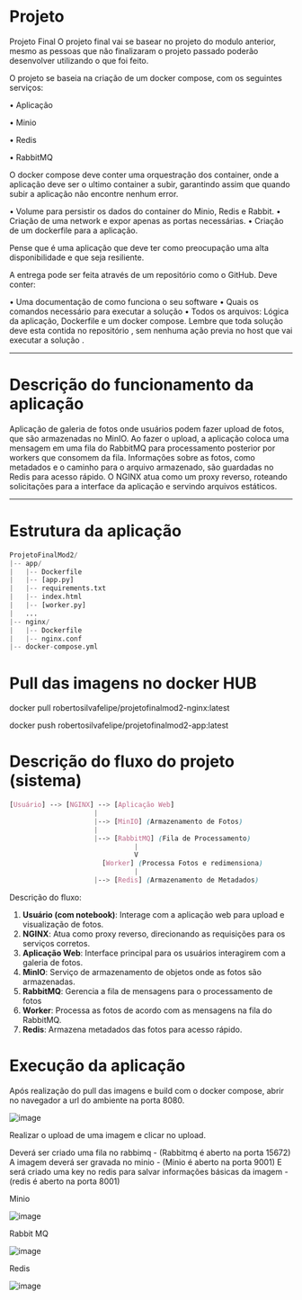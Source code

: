 # Projeto 

Projeto Final
O projeto final vai se basear no projeto do modulo anterior, mesmo as pessoas que não finalizaram o projeto passado poderão desenvolver utilizando o que foi feito.

O projeto se baseia na criação de um docker compose, com os seguintes serviços:

• Aplicação

• Minio

• Redis

• RabbitMQ

O docker compose deve conter uma orquestração dos container, onde a aplicação deve ser o ultimo container a subir, garantindo assim que quando subir a aplicação não encontre nenhum error.

• Volume para persistir os dados do container do Minio, Redis e Rabbit.
• Criação de uma network e expor apenas as portas necessárias.
• Criação de um dockerfile para a aplicação.

Pense que é uma aplicação que deve ter como preocupação uma alta disponibilidade e que seja resiliente.

A entrega pode ser feita através de um repositório como o GitHub. Deve conter:

• Uma documentação de como funciona o seu software
• Quais os comandos necessário para executar a solução
• Todos os arquivos: Lógica da aplicação, Dockerfile e um docker compose.
Lembre que toda solução deve esta contida no repositório , sem nenhuma ação previa no host que vai executar a solução .

----
# Descrição do funcionamento da aplicação 

Aplicação de galeria de fotos onde usuários podem fazer upload de fotos, que são armazenadas no MinIO. Ao fazer o upload, a aplicação coloca uma mensagem em uma fila do RabbitMQ para processamento posterior por workers que consomem da fila. Informações sobre as fotos, como metadados e o caminho para o arquivo armazenado, são guardadas no Redis para acesso rápido. O NGINX atua como um proxy reverso, roteando solicitações para a interface da aplicação e servindo arquivos estáticos.


----

# Estrutura da aplicação


```python
ProjetoFinalMod2/
|-- app/
|   |-- Dockerfile
|   |-- [app.py]
|   |-- requirements.txt
|   |-- index.html
|   |-- [worker.py]
|   ...
|-- nginx/
|   |-- Dockerfile
|   |-- nginx.conf
|-- docker-compose.yml
```




# Pull das imagens no docker HUB

docker pull robertosilvafelipe/projetofinalmod2-nginx:latest

docker push robertosilvafelipe/projetofinalmod2-app:latest


# Descrição do fluxo do projeto (sistema)

```scss
[Usuário] --> [NGINX] --> [Aplicação Web]
                     |
                     |--> [MinIO] (Armazenamento de Fotos)
                     |
                     |--> [RabbitMQ] (Fila de Processamento)
                               |
                               V
                       [Worker] (Processa Fotos e redimensiona)
                               |
                     |--> [Redis] (Armazenamento de Metadados)

```

Descrição do fluxo:
                     

1. **Usuário (com notebook)**: Interage com a aplicação web para upload e visualização de fotos.
2. **NGINX**: Atua como proxy reverso, direcionando as requisições para os serviços corretos.
3. **Aplicação Web**: Interface principal para os usuários interagirem com a galeria de fotos.
4. **MinIO**: Serviço de armazenamento de objetos onde as fotos são armazenadas.
5. **RabbitMQ**: Gerencia a fila de mensagens para o processamento de fotos
6. **Worker**: Processa as fotos de acordo com as mensagens na fila do RabbitMQ.
7. **Redis**: Armazena metadados das fotos para acesso rápido.


# Execução da aplicação 

Após realização do pull das imagens e build com o docker compose, abrir no navegador a url do ambiente na porta 8080.

![image](https://github.com/robertosilvafelipe/projetofinalmodulo2/assets/101230256/6666b72a-c2c9-4011-bba3-c02e7f2d1560)

Realizar  o upload de uma imagem e clicar no upload.

Deverá ser criado uma fila no rabbimq - (Rabbitmq é aberto na porta 15672)
A imagem deverá ser gravada no minio - (Minio é aberto na porta 9001)
E será criado uma key no redis para salvar informações básicas da imagem - (redis é aberto na porta 8001)


Minio 

![image](https://github.com/robertosilvafelipe/projetofinalmodulo2/assets/101230256/76f783c2-fc81-4b44-bbae-bac6825674a6)


Rabbit MQ 

![image](https://github.com/robertosilvafelipe/projetofinalmodulo2/assets/101230256/d8cffaac-5338-42ed-85c9-10aa16d09364)


Redis 

![image](https://github.com/robertosilvafelipe/projetofinalmodulo2/assets/101230256/94f5dcc3-7fd1-42d0-9f83-90f23d3b557e)
